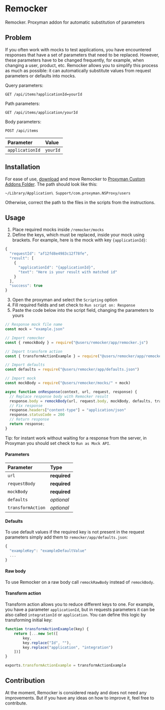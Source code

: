 
# Remocker

Remocker. Proxyman addon for automatic substitution of parameters

## Problem

If you often work with mocks to test applications, you have encountered responses that have a set of parameters that need to be replaced. However, these parameters have to be changed frequently, for example, when changing a user, product, etc. Remocker allows you to simplify this process as much as possible: it can automatically substitute values ​​from request parameters or defaults into mocks.

Query parameters:

```http
GET /api/items?applicationId=yourId
```

Path parameters:

```http
GET /api/items/application/yourId
```

Body parameters:

```http
POST /api/items
```

| Parameter | Value     |
| :-------- | :------- |
| `applicationId`      | `yourId` |

## Installation

For ease of use, [download](https://github.com/theojarrus/remocker-proxyman/archive/refs/heads/main.zip) and move Remocker to [Proxyman Custom Addons Folder](https://docs.proxyman.com/scripting/write-your-own-addons). The path should look like this:

```
~/Library/Application\ Support/com.proxyman.NSProxy/users
```

Otherwise, correct the path to the files in the scripts from the instructions.

## Usage

1. Place required mocks inside `/remocker/mocks`
2. Define the keys, which must be replaced, inside your mock using brackets. For example, here is the mock with key `{applicationId}`:
```javascript
{
  "requestId": "af12fd8e4983c12f78fe",
  "result": [
    {
      "applicationId": "{applicationId}",
      "text": "Here is your result with matched id"
    }
  ],
  "success": true
}
```
3. Open the proxyman and select the `Scripting` option
4. Fill required fields and set check to `Run script on: Response`
5. Paste the code below into the script field, changing the parameters to yours

```javascript
// Response mock file name
const mock = "example.json"

// Import remocker
const { remockBody } = require("@users/remocker/app/remocker.js")

// Import transform action
const { transformActionExample } = require("@users/remocker/app/remocker-transform-action-example.js")

// Import defaults
const defaults = require("@users/remocker/app/defaults.json")

// Import mock
const mockBody = require("@users/remocker/mocks/" + mock)

async function onResponse(context, url, request, response) {
  // Replace response body with Remocker result
  response.body = remockBody(url, request.body, mockBody, defaults, transformActionExample)
  // Fix response
  response.headers["content-type"] = "application/json"
  response.statusCode = 200
  // Return response
  return response;
}
```

Tip: for instant work without waiting for a response from the server, in Proxyman you should set check to `Run as Mock API`.

#### Parameters

| Parameter | Type     |
| :-------- | :------- |
| `url`      | **required** |
| `requestBody`      | **required** |
| `mockBody`      | **required** |
| `defaults`      | *optional* |
| `transformAction`      | *optional* |

#### Defaults

To use default values ​​if the required key is not present in the request parameters simply add them to `remocker/app/defaults.json`:

```javascript
{
  "exampleKey": "exampleDefaultValue"
  ...
}
```

#### Raw body

To use Remocker on a raw body call `remockRawBody` instead of `remockBody`.

#### Transform action

Transform action allows you to reduce different keys to one. For example, you have a parameter `applicationId`, but in requests parameters it can be also called `integrationId` or `application`. You can define this logic by transforming initial key:

```javascript
function transformActionExample(key) {
    return [...new Set([
        key,
        key.replace("Id", ""),
        key.replace("application", "integration")
    ])]
}

exports.transformActionExample = transformActionExample
```

## Contribution

At the moment, Remocker is considered ready and does not need any improvements. But if you have any ideas on how to improve it, feel free to contribute.